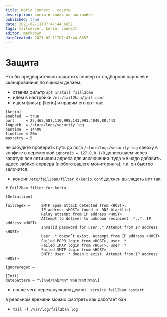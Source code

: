 ```yaml
---
title: Kerio Connect - советы
description: светы и твики по настройке
published: true
date: 2021-02-11T07:47:44.665Z
tags: mailserver, kerio, connect
editor: markdown
dateCreated: 2021-02-11T07:47:44.665Z
---
```


# Защита
Что бы предварительно защитить сервер от подбороов паролей и сканированиия по ящикам делаем:

- ставим фильтр `apt install faill2ban`
- идем в настройки `/etc/fail2ban/jail.conf`
- ищем фильтр [kerio] и правим его вот так:

```
[kerio]
enabled  = true
port     = 25,465,587,110,995,143,993,4040,80,443
logpath  = /store/logs/security.log
bantime  = 14400
findtime = 20m
maxretry = 5
```

не забудьте проверить путь до лога `/store/logs/security.log`
сверху в конфиге в переменной `ignoreip = 127.0.0.1/8` дописываем через запятую все сети и\или адреса для исключения.
туда же надо добавить адрес забикс-сервера (любого вашего мониторинга), т.к. он быстро залочится.

- конфиг `/etc/fail2ban/filter.d/kerio.conf` должен выглядеть вот так:

```
# Fail2ban filter for kerio

[Definition]

failregex =     SMTP Spam attack detected from <HOST>,
                IP address <HOST> found in DNS blacklist
                Relay attempt from IP address <HOST>
                Attempt to deliver to unknown recipient .*,.*, IP address <HOST>
                Invalid password for user .* Attempt from IP address <HOST>
                User .* doesn’t exist. Attempt from IP address <HOST>
                Failed POP3 login from <HOST>, user .*
                Failed IMAP login from <HOST>, user .*
                Failed SMTP login from <HOST>
                SMTP: User .* doesn’t exist. Attempt from IP address <HOST>

ignoreregex =

[Init]
datepattern = ^\[%%d/%%b/%%Y %%H:%%M:%%S\]
```

- после чего перезапускаем демон - `service fail2ban restart`

в реальном времени можно смотреть как работает бан 
- `tail -f /var/log/fail2ban.log `